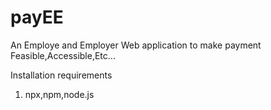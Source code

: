 # payEE
An Employe and Employer Web application to make payment Feasible,Accessible,Etc...

Installation requirements
1) npx,npm,node.js
